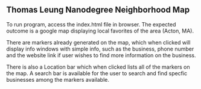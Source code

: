 Thomas Leung
Nanodegree Neighborhood Map
------------------------------------

To run program, access the index.html file in browser.
The expected outcome is a google map displaying local favorites of the
area (Acton, MA).  

There are markers already generated on the map, which when clicked
will display info windows with simple info, such as the business, 
phone number and the website link if user wishes to find more information
on the business.

There is also a Location bar which when clicked lists all of the markers
on the map.  A search bar is available for the user to search and find specfic
businesses among the markers available.

